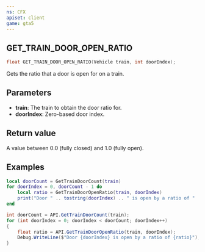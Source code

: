 ```yaml
---
ns: CFX
apiset: client
game: gta5
---
```

## GET_TRAIN_DOOR_OPEN_RATIO

```c
float GET_TRAIN_DOOR_OPEN_RATIO(Vehicle train, int doorIndex);
```

Gets the ratio that a door is open for on a train.

## Parameters
* **train**: The train to obtain the door ratio for.
* **doorIndex**: Zero-based door index.

## Return value
A value between 0.0 (fully closed) and 1.0 (fully open).

## Examples

```lua
local doorCount = GetTrainDoorCount(train)
for doorIndex = 0, doorCount - 1 do
    local ratio = GetTrainDoorOpenRatio(train, doorIndex)
    print("Door " .. tostring(doorIndex) .. " is open by a ratio of " .. tostring(ratio))
end
```

```cs
int doorCount = API.GetTrainDoorCount(train);
for (int doorIndex = 0; doorIndex < doorCount; doorIndex++)
{
    float ratio = API.GetTrainDoorOpenRatio(train, doorIndex);
    Debug.WriteLine($"Door {doorIndex} is open by a ratio of {ratio}");
}
```